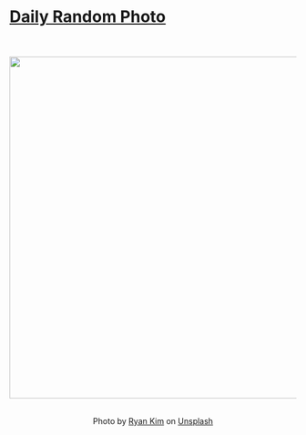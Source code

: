 # [Daily Random Photo](https://www.dailyrandomphoto.com/)

<div align="center">
  <br>
  <br>
  <a href="https://www.dailyrandomphoto.com/p/2024/2024-11-24/"><img src="https://images.unsplash.com/photo-1685495856559-5d96a0e51acb?crop=entropy&cs=tinysrgb&fit=max&fm=jpg&ixid=M3w3NzUwOHwwfDF8cmFuZG9tfHx8fHx8fHx8MTczMjQwOTEwNXw&ixlib=rb-4.0.3&q=80&w=1080" width="600px"></a>
  <br>
  <br>
  <p class="has-text-grey">Photo by <a href="https://unsplash.com/@ryankim246?utm_source=Daily%20Random%20Photo&amp;utm_medium=referral" target="_blank" rel="noopener noreferrer">Ryan Kim</a> on <a href="https://unsplash.com/photos/the-night-sky-over-a-rocky-mountain-range-ADvoB9pDkow?utm_source=Daily%20Random%20Photo&amp;utm_medium=referral" target="_blank" rel="noopener noreferrer">Unsplash</a></p>
</div>
